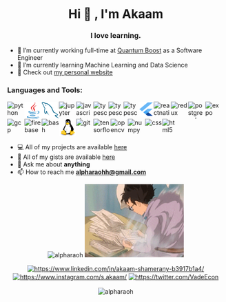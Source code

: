 <h1 align="center"> Hi 👋 , I'm Akaam </h1>
<h3 align="center"> I love learning.  </h3>

- 🔭    I’m currently working full-time at [Quantum Boost](https://www.quantumboost.com/) as a Software Engineer<br />
- 🌱    I’m currently learning Machine Learning and Data Science <br />
- 📝    Check out [my personal website](https://www.akaam.dev/) <br />

### Languages and Tools:
<p align="left"> 
  <img title="Python" align="left" src="https://www.vectorlogo.zone/logos/python/python-icon.svg" alt="python" width="40" height="40"/>
  <img title="Java" align="left" src="https://raw.githubusercontent.com/devicons/devicon/master/icons/java/java-original.svg" alt="java" width="40" height="40"/> 
  <img title="mySQL" align="left" src="https://raw.githubusercontent.com/devicons/devicon/40cd6bc89a299dc50ac289f8e3b071d0dff49d9c/icons/mysql/mysql-original.svg" alt="mySQL" width="40" height="40"/> 
  <img title="Jupyter" align="left" src="https://www.vectorlogo.zone/logos/jupyter/jupyter-icon.svg" alt="jupyter" width="40" height="40"/> 
  <img title="JavaScript" align="left" src="https://www.vectorlogo.zone/logos/javascript/javascript-icon.svg" alt="javascript" width="40" height="40"/>
  <img title="Typescript" align="left" src="https://upload.wikimedia.org/wikipedia/commons/4/4c/Typescript_logo_2020.svg" alt="typescript" width="35" height="35"/>
    <img title="NextJS" align="left" src="https://upload.wikimedia.org/wikipedia/commons/8/8e/Nextjs-logo.svg" alt="typescript" width="35" height="35"/>
    <img title="Vercel" align="left" src="https://upload.wikimedia.org/wikipedia/commons/0/01/Triangle_black.svg" alt="typescript" width="35" height="35"/>
  <img title="Flutter" align="left" src="https://raw.githubusercontent.com/dnfield/flutter_svg/7d374d7107561cbd906d7c0ca26fef02cc01e7c8/example/assets/flutter_logo.svg" alt="flutter" width="35" height="35"/> 
  <img title="React" align="left" src="https://reactnative.dev/img/header_logo.svg" alt="reactnative" width="40" height="40"/>
  <img title="Redux" align="left" src="https://cdn.worldvectorlogo.com/logos/redux.svg" alt="redux" width="40" height="40"/> 
  <img title="Postgresql" align="left" src="https://upload.wikimedia.org/wikipedia/commons/2/29/Postgresql_elephant.svg" alt="postgresql" width="40" height="40"/> 
  <img title="Expo" align="left" src="https://www.vectorlogo.zone/logos/expoio/expoio-icon.svg" alt="expo" width="40" height="40"/> 
  <img title="Google Cloud Platform" align="left" src="https://www.vectorlogo.zone/logos/google_cloud/google_cloud-icon.svg" alt="gcp" width="40" height="40"/> 
  <img title="Firebase" align="left" src="https://www.vectorlogo.zone/logos/firebase/firebase-icon.svg" alt="firebase" width="40" height="40"/> 
  <img title="Bash" align="left" src="https://www.vectorlogo.zone/logos/gnu_bash/gnu_bash-icon.svg" alt="bash" width="40" height="40"/> 
  <img title="Linux" align="left" src="https://raw.githubusercontent.com/devicons/devicon/40cd6bc89a299dc50ac289f8e3b071d0dff49d9c/icons/linux/linux-original.svg" alt="linux" width="40" height="40"/> 
  <img title="Git" align="left" src="https://www.vectorlogo.zone/logos/git-scm/git-scm-icon.svg" alt="git" width="40" height="40"/> 
  <img title="Tensorflow" align="left" src="https://www.vectorlogo.zone/logos/tensorflow/tensorflow-icon.svg" alt="tensorflow" width="40" height="40"/> 
  <img title="OpenCV" align="left" src="https://www.vectorlogo.zone/logos/opencv/opencv-icon.svg" alt="opencv" width="40" height="40"/>
  <img title="NumPy" align="left" src="https://numpy.org/images/logo.svg" alt="numpy" width="40" height="40"/> 
  <img title="CSS" align="left" src="https://upload.wikimedia.org/wikipedia/commons/6/62/CSS3_logo.svg" alt="css" width="40" height="40"/>
  <img title="HTML5" align="left" src="https://www.vectorlogo.zone/logos/w3_html5/w3_html5-icon.svg" alt="html5" width="40" height="40"/>


</p>
<br />
<br />
<br />
<p align="left">
<br />
  
- 💻    All of my projects are available [here](https://github.com/alpharaoh?tab=repositories) <br />
- 👨‍   All of my gists are available [here](https://gist.github.com/alpharaoh) <br />
- 💬    Ask me about **anything** <br />
- 📫    How to reach me **alpharaohh@gmail.com** <br />

<p align="center"> 
 <img src="https://github-readme-stats-git-masterrstaa-rickstaa.vercel.app/api?username=alpharaoh&show_icons=true&title_color=fff&icon_color=79ff97&text_color=9f9f9f&bg_color=0c1117&hide=contribs,issues" alt="alpharaoh" height="170"/>
 <img src="https://github.com/alpharaoh/alpharaoh/blob/master/graphics/working.gif" height="170"> <br />
</p>
<p align="center">
<a href="https://www.linkedin.com/in/akaam-shamerany-b3917b1a4/" target="blank"><img align="center" src="https://www.icscomms.co.uk/wp-content/uploads/2018/03/LinkedIn.svg" alt="https://www.linkedin.com/in/akaam-shamerany-b3917b1a4/" height="30" width="30" /></a>
<a href="https://www.instagram.com/s.akaam/" target="blank"><img align="center" src="https://upload.wikimedia.org/wikipedia/commons/e/e7/Instagram_logo_2016.svg" alt="https://www.instagram.com/s.akaam/" height="30" width="30" /></a>
<a href="https://twitter.com/VadeEcon" target="blank"><img align="center" src="https://static.cdnlogo.com/logos/t/96/twitter-icon.svg" alt="https://twitter.com/VadeEcon" height="30" width="30" /></a>
  <br />
  <br />
  <img src="https://komarev.com/ghpvc/?username=alpharaoh" alt="alpharaoh" height="20"/>
</p>

